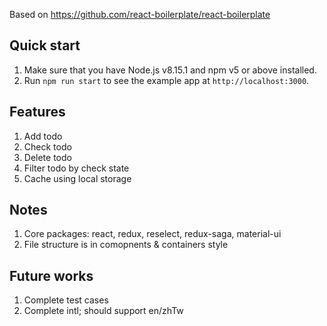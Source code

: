 Based on https://github.com/react-boilerplate/react-boilerplate

## Quick start
1.  Make sure that you have Node.js v8.15.1 and npm v5 or above installed.
2.  Run `npm run start` to see the example app at `http://localhost:3000`.

## Features
1. Add todo
2. Check todo
3. Delete todo
4. Filter todo by check state
5. Cache using local storage

## Notes
1. Core packages: react, redux, reselect, redux-saga, material-ui
2. File structure is in comopnents & containers style

## Future works
1. Complete test cases
2. Complete intl; should support en/zhTw
